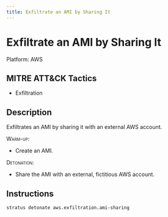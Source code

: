 ```yaml
---
title: Exfiltrate an AMI by Sharing It
---
```


# Exfiltrate an AMI by Sharing It 

Platform: AWS

## MITRE ATT&CK Tactics


- Exfiltration

## Description


Exfiltrates an AMI by sharing it with an external AWS account.

<span style="font-variant: small-caps;">Warm-up</span>: 

- Create an AMI.

<span style="font-variant: small-caps;">Detonation</span>: 

- Share the AMI with an external, fictitious AWS account.


## Instructions

```bash title="Detonate with Stratus Red Team"
stratus detonate aws.exfiltration.ami-sharing
```